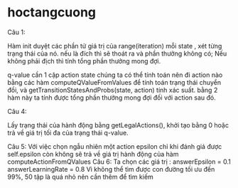 # hoctangcuong
Câu 1: 

Hàm init duyệt các phần tử giá trị của range(iteration)
mỗi state , xét từng trạng thái của nó. nếu là đích thì sẽ thoát ra và phần thưởng không có;
Nếu không phải địch thì tính tổng phần thưởng mong đợi.

 q-value  cần 1 cặp action state chúng ta có thể tính toán nên đi action nào bằng các hàm computeQValueFromValues để tính toán trạng thái chuyển đồi, và getTransitionStatesAndProbs(state, action) tính xác suất. bằng 2 hàm này ta tính được tổng phần thưởng mong đợi đối với action sau đó.

 Câu 4: 

 Lấy trạng thái của hành động bằng getLegalActions(), khởi tạo bằng 0 hoặc trả về giá trị tối đa của trạng thái q-value.
 
 Câu 5: 
 Với việc chọn ngẫu nhiên một action epsilon chỉ khi đánh giá được self.epsilon còn không sẽ trả về giá trị hành động của hàm computeActionFromQValues
 Câu 6:
 Ta chọn các giá trị : answerEpsilon = 0.1 answerLearningRate = 0.8 Vì không thể tìm được con đường tối ưu đến 99%, 50 tập là quá nhỏ nên cần thêm để tìm kiếm
